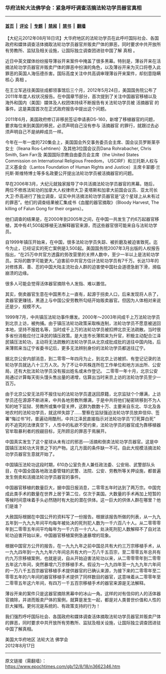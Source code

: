 ### 华府法轮大法佛学会：紧急呼吁调查活摘法轮功学员器官真相

---

#### [首页](../../../..?n3662346) &nbsp;|&nbsp; [评论](../../../../../epoch-comment?n3662346) &nbsp;|&nbsp; [专题](../../../../../epoch-special?n3662346) &nbsp;|&nbsp; [禁闻](../../../../../epoch-news?n3662346) &nbsp;|&nbsp; [禁书](../../../../../books?n3662346) &nbsp;|&nbsp; [翻墙](https://github.com/gfw-breaker/nogfw/blob/master/README.md?n3662346)


<div class="post_content" id="artbody" itemprop="articleBody">
 <!-- article content begin -->
 <p>
  【大纪元2012年08月18日讯】大华府地区的法轮功学员在此呼吁国际社会、各国政府和媒体调查活体摘取法轮功学员器官并贩卖尸体的罪恶，同时要求中共开放所有劳教所、监狱及相关设施，让国际独立调查团进驻中国了解
  <ok href="https://www.epochtimes.com/gb/tag/%E7%9C%9F%E7%9B%B8.html">
   真相
  </ok>
  。
 </p>
 <p>
  近日中英文媒体纷纷报导薄谷开来案件中掩盖了很多黑幕。特别是，薄谷开来在活摘法轮功学员器官并贩卖尸体的罪恶中扮演的角色，以及薄谷开来为灭口将卷入此罪恶的英国人海伍德杀害。国际高度关注中共高调审理薄谷开来案件，却刻意隐瞒核心
  <ok href="https://www.epochtimes.com/gb/tag/%E7%9C%9F%E7%9B%B8.html">
   真相
  </ok>
  。
 </p>
 <p>
  在王立军逃往美国驻成都领事馆后三个月，2012年5月24日，美国国务院公布了2011年年度人权状况报告。在中国章节部分，首次提到了关注中国器官移植以及海外和国内（美国）媒体及人权团体持续不断报告有关法轮功学员被
  <ok href="https://www.epochtimes.com/gb/tag/%E6%B4%BB%E6%91%98%E5%99%A8%E5%AE%98.html">
   活摘器官
  </ok>
  的事件。这是美国首次在正式政府报告中提出这个问题。
 </p>
 <p>
  2011年6月，美国政府修订非移民签证申请表DS-160，新增了移植器官的问题，要求每位来到美国的移民，必须声明自己没有参与
  <ok href="https://www.epochtimes.com/gb/tag/%E6%B4%BB%E6%91%98%E5%99%A8%E5%AE%98.html">
   活摘器官
  </ok>
  的罪行，就跟过去必须声明自己不是纳粹成员一样。
 </p>
 <p>
  今年在一年一度的720集会上，美国国会外交事务委员会主席、国会议员罗斯莱亭女士（Ileana Ros-Lehtinen）及其他3位国会议员Dana Rohrabacher, Chris Smith, Sam Farr及 美国国际宗教自由委员会主席（the United States Commission on International Religious Freedom， USCIRF）和兰托斯人权与正义基金会（Lantos Foundation of Human Rights and Justice）主席卡翠娜‧兰托斯‧斯维特博士等多名政要公开提出法轮功学员被活摘器官的问题。
 </p>
 <p>
  早在2006年3月，大纪元就独家报导了中共活摘法轮功学员器官的黑幕。随后，两位不修炼法轮功的加拿大人权律师大卫‧麦塔斯和加拿大前国会议员、亚太司长大卫‧乔高进行了独立调查，证实中共活摘法轮功学员器官是“这个星球上从未有过的罪恶”。他们的调查结果被汇集成书《血腥的器官摘取》（Bloody Harvest, The killing of Falun Gong for their organs）。
 </p>
 <p>
  他们调查的结果是，在2000年到2005年之间，在中国一共发生了约6万起器官移植，其中有41,500起移植无法解释器官来源，而这些器官很可能来自与法轮功学员。
 </p>
 <p>
  自1999年镇压开始来，在中国，很多法轮功学员失踪、被折磨及被迫害致死。迄今为止，已经证实的死亡案例是3,500起。美国国务院2007年3月出版的人权报告指出，“在25万中共官方透露的劳改营里的关押人数中，至少一半以上是法轮功学员。实际的数字可能更大。”迫害前中共官方估计法轮功学员有7千万。长达13年的对修炼真、善、忍的中国大陆主流社会人群的迫害使中国社会道德急剧下滑，濒临崩溃的边缘。
 </p>
 <p>
  很多人可能会觉得活体器官摘除令人发指、难以置信。
 </p>
 <p>
  其实，倒卖器官生意在中国黑市上一直有，起源于拐卖人口，后来发现将人杀了，卖器官更赚钱，黑道上与中国公安劳教所勾结开始贩卖器官。但因为人体相对来说还是少，规模不大。
 </p>
 <p>
  1999年7月，中共镇压法轮功事件爆发。2000年～2003年间成千上万法轮功学员到北京上访，被拘捕。由于镇压法轮功政策采取株连制，法轮功学员不愿意被送回本地，坚持不报姓名等，当时成千上万的法轮功学员被扣押北京无法疏散。当时很多省份消极应付江泽民的镇压政策。是大连市长薄熙来为升官，积极主动配合江泽民镇压法轮功，主动将无法疏散的法轮功学员从北京成批成批的送往中国内陆，后来薄熙来当辽宁省委书记后，更多无法辨别身份的法轮功学员都送往辽宁。
 </p>
 <p>
  据北京公安内部消息，到二零零一年四月为止，到北京上访被抓、有登记记录的法轮功学员就达八十三万人次。为了不让中共株连所在工作单位和地方派出所、公安局，还有大批法轮功学员没有报出姓名或未作登记。 二零零一年十月，北京公安局通过计算每天街头馒头售出量的递增，估算出当时来京上访的法轮功学员至少一百万。
 </p>
 <p>
  由于北京公安无法将不报住址的法轮功学员遣送回原籍，北京监狱个个爆满，上访学员还在源源不断进来，中共各地劳教所爆满，于是中共将他们秘密转移到不为人知的地下监狱、劳教所或集中营关押，这群为数数十万、主要来自东北、华北及各地农村的法轮功学员，就这样失踪了……警察在监狱强迫法轮功学员放弃信仰、签署“悔过书”时，普遍动用酷刑，中共江泽民直接指示对法轮功学员“打死算白死” 的不追究的法律真空下，人性中的私欲不受约束，法轮功学员的器官成为靠移植器官牟取暴利者的觊觎目标，无所顾忌的罪恶于焉展开。
 </p>
 <p>
  中国真实发生了这个星球从未有过的邪恶──活摘和倒卖法轮功学员器官。这是中国镇压法轮功大背景之下的产物。这几方面的条件缺一不可。自此大规模活摘法轮功学员器官生意就开始了。
 </p>
 <p>
  中国镇压法轮功这段时期，610办公室负责人兼任政法委、公安局、武警部队头目，在中国全国各地政法委管辖的武警、法院、公安、劳教所等关押设施，都普遍发生倒卖和活摘法轮功学员器官的事件。
 </p>
 <p>
  中国器官移植的数量巨大，据中国日报消息，二零零五年时达到了两万宗。中国完成此类手术的数量在世界上居于第二位，仅次于美国。大数量的手术再加上短暂的等候时间意味着手头必然随时有大批的潜在供体。这一巨大的供体人群在哪里？他们是谁？
 </p>
 <p>
  大赦国际根据在中国公开的资料写了一份报告。根据该报告所做的列表，从一九九五年到一九九九年间平均每年被处决的死刑犯人数为一千六百八十人。从二零零零年到二零零五年间平均每年为一千六百一十六人。处决死刑犯人数解释不了自对法轮功迫害开始以来，中国器官移植案例急速暴增的现象。
 </p>
 <p>
  根据中国官方公开的报告，在一九九九年之前中国总共有大约三万宗移植手术，从一九九四年到一九九九年六年间总共有大约一万八千五百宗，至二零零五年总共有约九万宗移植案例，也就是说，自从开始迫害法轮功以来，从二零零零年到二零零五年这六年间，突然暴增六万宗移植手术。假设为一九九四年至一九九九年六年间的一万八千五百宗器官移植手术提供器官的已确认来源，为接下来的二零零年至二零零五年的六年间的器官移植手术提供了同样数目的器官，这意味着从二零零年至二零零五年这六年间，有四万一千五百宗移植手术的器官来源是无法解释。
 </p>
 <p>
  薄谷开来的案件只是这器官摘除黑幕中的冰山一角。这样的对有信仰的人的活体器官摘除，并进而贩卖尸体的案例，就算是发生一起，都是对人类普世价值和人性的巨大摧残。更何况是系统的、有政策支持的行为！
 </p>
 <p>
  我们强烈呼吁国际社会、各国政府和媒体调查活体摘取法轮功学员器官并贩卖尸体的罪恶，同时要求中共开放所有劳教所、监狱及相关设施，让国际独立调查团进驻中国了解真相。
 </p>
 <p>
  美国大华府地区
  <ok href="https://www.epochtimes.com/gb/tag/%E6%B3%95%E8%BD%AE%E5%A4%A7%E6%B3%95.html">
   法轮大法
  </ok>
  佛学会
  <br/>
  2012年8月17日
 </p>
 <!-- article content end -->
 <div id="below_article_ad">
 </div>
</div>


---

原文链接（需翻墙）：https://www.epochtimes.com/gb/12/8/18/n3662346.htm